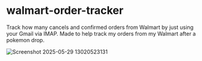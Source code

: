 # walmart-order-tracker
Track how many cancels and confirmed orders from Walmart by just using your Gmail via IMAP. 
Made to help track my orders from my Walmart after a pokemon drop.

![Screenshot 2025-05-29 13020523131](https://github.com/user-attachments/assets/5007d087-b238-48e6-90c1-522625f4bbf3)

